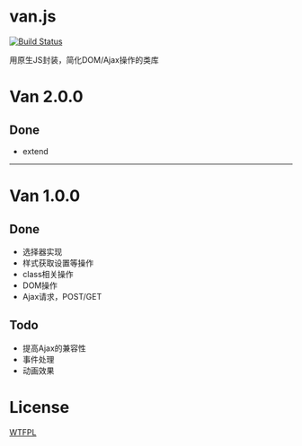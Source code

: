 # van.js
[![Build Status](https://travis-ci.org/Jiavan/vanjs.svg?branch=master)](https://travis-ci.org/Jiavan/vanjs)

用原生JS封装，简化DOM/Ajax操作的类库

# Van 2.0.0
## Done 
- extend

----
# Van 1.0.0
## Done
- 选择器实现
- 样式获取设置等操作
- class相关操作
- DOM操作
- Ajax请求，POST/GET

## Todo
- 提高Ajax的兼容性
- 事件处理
- 动画效果

# License
[WTFPL](http://www.wtfpl.net/txt/copying/)